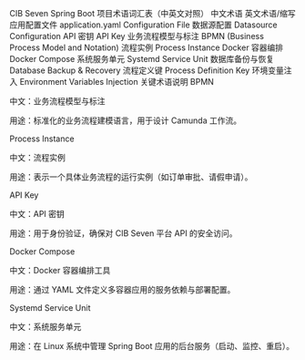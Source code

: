 CIB Seven Spring Boot 项目术语词汇表（中英文对照）
中文术语	英文术语/缩写
应用配置文件	application.yaml Configuration File
数据源配置	Datasource Configuration
API 密钥	API Key
业务流程模型与标注	BPMN (Business Process Model and Notation)
流程实例	Process Instance
Docker 容器编排	Docker Compose
系统服务单元	Systemd Service Unit
数据库备份与恢复	Database Backup & Recovery
流程定义键	Process Definition Key
环境变量注入	Environment Variables Injection
关键术语说明
BPMN

中文：业务流程模型与标注

用途：标准化的业务流程建模语言，用于设计 Camunda 工作流。

Process Instance

中文：流程实例

用途：表示一个具体业务流程的运行实例（如订单审批、请假申请）。

API Key

中文：API 密钥

用途：用于身份验证，确保对 CIB Seven 平台 API 的安全访问。

Docker Compose

中文：Docker 容器编排工具

用途：通过 YAML 文件定义多容器应用的服务依赖与部署配置。

Systemd Service Unit

中文：系统服务单元

用途：在 Linux 系统中管理 Spring Boot 应用的后台服务（启动、监控、重启）。